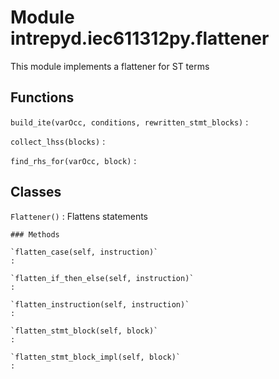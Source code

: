 Module intrepyd.iec611312py.flattener
=====================================
This module implements a flattener for ST terms

Functions
---------

    
`build_ite(varOcc, conditions, rewritten_stmt_blocks)`
:   

    
`collect_lhss(blocks)`
:   

    
`find_rhs_for(varOcc, block)`
:   

Classes
-------

`Flattener()`
:   Flattens statements

    ### Methods

    `flatten_case(self, instruction)`
    :

    `flatten_if_then_else(self, instruction)`
    :

    `flatten_instruction(self, instruction)`
    :

    `flatten_stmt_block(self, block)`
    :

    `flatten_stmt_block_impl(self, block)`
    :